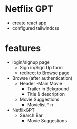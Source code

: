 # Netflix GPT

- create react app
- configured tailwindcss




# features
- login/signup page
    - Sign in/Sign Up form
    - redirect to Browse page
- Browse (after authentication)
    - Header
    -Main Movie
        - Trailer in Bckground
        - Title & description
    - Movie Suggestions
        - Movielist * n
- NetflixGPT
    - Search Bar
        - Movie Suggestions